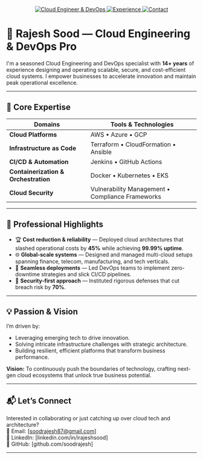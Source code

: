 <p align="center">
  <a href="https://github.com/soodrajesh">
    <img src="https://img.shields.io/badge/Cloud%20Engineer–DevOps–blueviolet?style=flat&logo=aws&logoColor=white" alt="Cloud Engineer & DevOps">
    <img src="https://img.shields.io/badge/+14 Years Experience–professional–brightgreen?style=flat" alt="Experience">
    <img src="https://img.shields.io/badge/Reach–out–brightgreen?style=flat&logo=linkedin" alt="Contact">
  </a>
</p>

# 🚀 Rajesh Sood — Cloud Engineering & DevOps Pro

I'm a seasoned Cloud Engineering and DevOps specialist with **14+ years** of experience designing and operating scalable, secure, and cost-efficient cloud systems. I empower businesses to accelerate innovation and maintain peak operational excellence.

---

## 🔧 Core Expertise

| Domains | Tools & Technologies |
|---------|----------------------|
| **Cloud Platforms** | AWS • Azure • GCP |
| **Infrastructure as Code** | Terraform • CloudFormation • Ansible |
| **CI/CD & Automation** | Jenkins • GitHub Actions |
| **Containerization & Orchestration** | Docker • Kubernetes • EKS |
| **Cloud Security** | Vulnerability Management • Compliance Frameworks |

---

## 🌟 Professional Highlights

- 🏆 **Cost reduction & reliability** — Deployed cloud architectures that slashed operational costs by **45%** while achieving **99.99% uptime**.  
- 🌐 **Global-scale systems** — Designed and managed multi-cloud setups spanning finance, telecom, manufacturing, and tech verticals.  
- 🤝 **Seamless deployments** — Led DevOps teams to implement zero-downtime strategies and slick CI/CD pipelines.  
- 🔐 **Security-first approach** — Instituted rigorous defenses that cut breach risk by **70%**.

---

## 💡 Passion & Vision

I’m driven by:
- Leveraging emerging tech to drive innovation.
- Solving intricate infrastructure challenges with strategic architecture.
- Building resilient, efficient platforms that transform business performance.

**Vision:** To continuously push the boundaries of technology, crafting next-gen cloud ecosystems that unlock true business potential.

---

## 📬 Let’s Connect

Interested in collaborating or just catching up over cloud tech and architecture?  
📧 Email: [soodrajesh87@gmail.com]  
🔗 LinkedIn: [linkedin.com/in/irajeshsood]  
🌱 GitHub: [github.com/soodrajesh]

---
